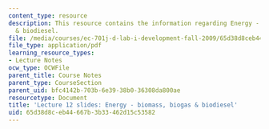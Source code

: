 ```yaml
---
content_type: resource
description: This resource contains the information regarding Energy - biomass, biogas
  & biodiesel.
file: /media/courses/ec-701j-d-lab-i-development-fall-2009/65d38d8ceb44667b3b33462d15c53582_MITEC_701JF09_lec12.pdf
file_type: application/pdf
learning_resource_types:
- Lecture Notes
ocw_type: OCWFile
parent_title: Course Notes
parent_type: CourseSection
parent_uid: bfc4142b-703b-6e39-38b0-36308da800ae
resourcetype: Document
title: 'Lecture 12 slides: Energy - biomass, biogas & biodiesel'
uid: 65d38d8c-eb44-667b-3b33-462d15c53582
---
```

